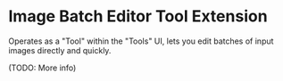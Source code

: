 # Image Batch Editor Tool Extension

Operates as a "Tool" within the "Tools" UI, lets you edit batches of input images directly and quickly.

(TODO: More info)


